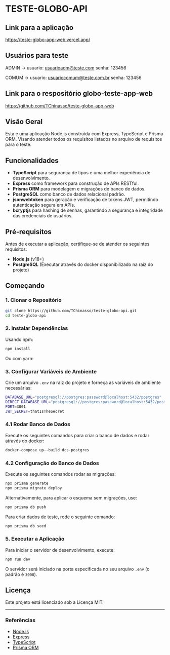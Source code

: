 # TESTE-GLOBO-API

## Link para a aplicação

https://teste-globo-app-web.vercel.app/

## Usuários para teste

ADMIN ->
usuario: usuarioadm@teste.com
senha: 123456

COMUM ->
usuario: usuariocomum@teste.com.br
senha: 123456

## Link para o respositório globo-teste-app-web

https://github.com/TChinasso/teste-globo-app-web

## Visão Geral

Esta é uma aplicação Node.js construída com Express, TypeScript e Prisma ORM. Visando atender todos os requisitos listados no arquivo de requisitos para o teste.

## Funcionalidades

- **TypeScript** para segurança de tipos e uma melhor experiência de desenvolvimento.
- **Express** como framework para construção de APIs RESTful.
- **Prisma ORM** para modelagem e migrações de banco de dados.
- **PostgreSQL** como banco de dados relacional padrão.
- **jsonwebtoken** para geração e verificação de tokens JWT, permitindo autenticação segura em APIs.
- **bcryptjs** para hashing de senhas, garantindo a segurança e integridade das credenciais de usuários.

## Pré-requisitos

Antes de executar a aplicação, certifique-se de atender os seguintes requisitos:

- **Node.js** (v18+)
- **PostgreSQL** (Executar através do docker disponibilizado na raiz do projeto)

## Começando

### 1. Clonar o Repositório

```bash
git clone https://github.com/TChinasso/teste-globo-api.git
cd teste-globo-api
```

### 2. Instalar Dependências

Usando npm:

```bash
npm install
```

Ou com yarn:

### 3. Configurar Variáveis de Ambiente

Crie um arquivo `.env` na raiz do projeto e forneça as variáveis de ambiente necessárias:

```bash
DATABASE_URL="postgresql://postgres:password@localhost:5432/postgres"
DIRECT_DATABASE_URL="postgresql://postgres:password@localhost:5432/postgres"
PORT=3001
JWT_SECRET=thatIsTheSecret
```

### 4.1 Rodar Banco de Dados

Execute os seguintes comandos para criar o banco de dados e rodar através do docker:

```bash
docker-compose up--build dcs-postgres
```

### 4.2 Configuração do Banco de Dados

Execute os seguintes comandos rodar as migrações:

```bash
npx prisma generate
npx prisma migrate deploy
```

Alternativamente, para aplicar o esquema sem migrações, use:

```bash
npx prisma db push
```

Para criar dados de teste, rode o seguinte comando:

```bash
npx prisma db seed
```

### 5. Executar a Aplicação

Para iniciar o servidor de desenvolvimento, execute:

```bash
npm run dev
```

O servidor será iniciado na porta especificada no seu arquivo `.env` (o padrão é `3000`).

## Licença

Este projeto está licenciado sob a Licença MIT.

---

### Referências

- [Node.js](https://nodejs.org/)
- [Express](https://expressjs.com/)
- [TypeScript](https://www.typescriptlang.org/)
- [Prisma ORM](https://www.prisma.io/)
